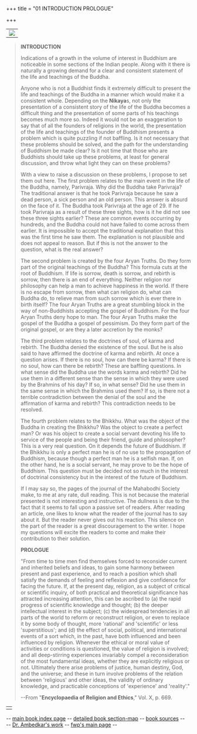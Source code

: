 +++
title = "01 INTRODUCTION PROLOGUE"

+++


|                                                  |
|--------------------------------------------------|
| [![](graphics/sar1850s.jpg)](00_fwp.html#images) |

> 
>
>   
>   
> **INTRODUCTION**
>
> Indications of a growth in the volume of interest in Buddhism are
> noticeable in some sections of the Indian people. Along with it there
> is naturally a growing demand for a clear and consistent statement of
> the life and teachings of the Buddha.
>
> Anyone who is not a Buddhist finds it extremely difficult to present
> the life and teachings of the Buddha in a manner which would make it a
> consistent whole. Depending on the **Nikaya**s, not only the
> presentation of a consistent story of the life of the Buddha becomes a
> difficult thing and the presentation of some parts of his teachings
> becomes much more so. Indeed it would not be an exaggeration to say
> that of all the founders of religions in the world, the presentation
> of the life and teachings of the founder of Buddhism presents a
> problem which is quite puzzling if not baffling. Is it not necessary
> that these problems should be solved, and the path for the
> understanding of Buddhism be made clear? Is it not time that those who
> are Buddhists should take up these problems, at least for general
> discussion, and throw what light they can on these problems?
>
> With a view to raise a discussion on these problems, I propose to set
> them out here. The first problem relates to the main event in the life
> of the Buddha, namely, Parivraja. Why did the Buddha take Parivraja?
> The traditional answer is that he took Parivraja because he saw a dead
> person, a sick person and an old person. This answer is absurd on the
> face of it. The Buddha took Parivraja at the age of 29. If he took
> Parivraja as a result of these three sights, how is it he did not see
> these three sights earlier? These are common events occurring by
> hundreds, and the Buddha could not have failed to come across them
> earlier. It is impossible to accept the traditional explanation that
> this was the first time he saw them. The explanation is not plausible
> and does not appeal to reason. But if this is not the answer to the
> question, what is the real answer?
>
> The second problem is created by the four Aryan Truths. Do they form
> part of the original teachings of the Buddha? This formula cuts at the
> root of Buddhism. If life is sorrow, death is sorrow, and rebirth is
> sorrow, then there is an end of everything. Neither religion nor
> philosophy can help a man to achieve happiness in the world. If there
> is no escape from sorrow, then what can religion do, what can Buddha
> do, to relieve man from such sorrow which is ever there in birth
> itself? The four Aryan Truths are a great stumbling block in the way
> of non-Buddhists accepting the gospel of Buddhism. For the four Aryan
> Truths deny hope to man. The four Aryan Truths make the gospel of the
> Buddha a gospel of pessimism. Do they form part of the original
> gospel, or are they a later accretion by the monks?
>
> The third problem relates to the doctrines of soul, of karma and
> rebirth. The Buddha denied the existence of the soul. But he is also
> said to have affirmed the doctrine of karma and rebirth. At once a
> question arises. If there is no soul, how can there be karma? If there
> is no soul, how can there be rebirth? These are baffling questions. In
> what sense did the Buddha use the words karma and rebirth? Did he use
> them in a different sense than the sense in which they were used by
> the Brahmins of his day? If so, in what sense? Did he use them in the
> same sense in which the Brahmins used them? If so, is there not a
> terrible contradiction between the denial of the soul and the
> affirmation of karma and rebirth? This contradiction needs to be
> resolved.
>
> The fourth problem relates to the Bhikkhu. What was the object of the
> Buddha in creating the Bhikkhu? Was the object to create a perfect
> man? Or was his object to create a social servant devoting his life to
> service of the people and being their friend, guide and philosopher?
> This is a very real question. On it depends the future of Buddhism. If
> the Bhikkhu is only a perfect man he is of no use to the propagation
> of Buddhism, because though a perfect man he is a selfish man. If, on
> the other hand, he is a social servant, he may prove to be the hope of
> Buddhism. This question must be decided not so much in the interest of
> doctrinal consistency but in the interest of the future of Buddhism.
>
> If I may say so, the pages of the journal of the Mahabodhi Society
> make, to me at any rate, dull reading. This is not because the
> material presented is not interesting and instructive. The dullness is
> due to the fact that it seems to fall upon a passive set of readers.
> After reading an article, one likes to know what the reader of the
> journal has to say about it. But the reader never gives out his
> reaction. This silence on the part of the reader is a great
> discouragement to the writer. I hope my questions will excite the
> readers to come and make their contribution to their solution.  
>   
>   
>   
>
>   
> **PROLOGUE**
>
> "From time to time men find themselves forced to reconsider current
> and inherited beliefs and ideas, to gain some harmony between present
> and past experience, and to reach a position which shall satisfy the
> demands of feeling and reflexion and give confidence for facing the
> future. If, at the present day, religion, as a subject of critical or
> scientific inquiry, of both practical and theoretical significance has
> attracted increasing attention, this can be ascribed to (a) the rapid
> progress of scientific knowledge and thought; (b) the deeper
> intellectual interest in the subject; (c) the widespread tendencies in
> all parts of the world to reform or reconstruct religion, or even to
> replace it by some body of thought, more 'rational' and 'scientific'
> or less 'superstitious'; and (d) the effect of social, political, and
> international events of a sort which, in the past, have both
> influenced and been influenced by religion. Whenever the ethical or
> moral value of activities or conditions is questioned, the value of
> religion is involved; and all deep-stirring experiences invariably
> compel a reconsideration of the most fundamental ideas, whether they
> are explicitly religious or not. Ultimately there arise problems of
> justice, human destiny, God, and the universe; and these in turn
> involve problems of the relation between 'religious' and other ideas,
> the validity of ordinary knowledge, and practicable conceptions of
> 'experience' and 'reality'."
>
> --From "**Encyclopaedia of Religion and Ethics**," Vol. X, p. 669.  
> 

|     |
|-----|
|     |

-- [main book index page](index.html#index) -- [detailed book
section-map](sectionmap.html) -- [book sources](sources/index.html) --  
-- [Dr. Ambedkar's work](../../00litlinks/lit_colonial.html#ambedkar) --
[fwp's main page](http://www.columbia.edu/~fp7#fwp) --

  
